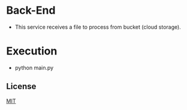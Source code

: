# Back-End
- This service receives a file to process from bucket (cloud storage).

# Execution
- python main.py

## License
[MIT](https://choosealicense.com/licenses/mit/)